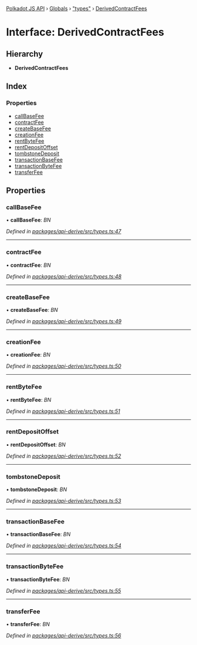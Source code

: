 [Polkadot JS API](../README.md) › [Globals](../globals.md) › ["types"](../modules/_types_.md) › [DerivedContractFees](_types_.derivedcontractfees.md)

# Interface: DerivedContractFees

## Hierarchy

* **DerivedContractFees**

## Index

### Properties

* [callBaseFee](_types_.derivedcontractfees.md#callbasefee)
* [contractFee](_types_.derivedcontractfees.md#contractfee)
* [createBaseFee](_types_.derivedcontractfees.md#createbasefee)
* [creationFee](_types_.derivedcontractfees.md#creationfee)
* [rentByteFee](_types_.derivedcontractfees.md#rentbytefee)
* [rentDepositOffset](_types_.derivedcontractfees.md#rentdepositoffset)
* [tombstoneDeposit](_types_.derivedcontractfees.md#tombstonedeposit)
* [transactionBaseFee](_types_.derivedcontractfees.md#transactionbasefee)
* [transactionByteFee](_types_.derivedcontractfees.md#transactionbytefee)
* [transferFee](_types_.derivedcontractfees.md#transferfee)

## Properties

###  callBaseFee

• **callBaseFee**: *BN*

*Defined in [packages/api-derive/src/types.ts:47](https://github.com/polkadot-js/api/blob/2dee50f019/packages/api-derive/src/types.ts#L47)*

___

###  contractFee

• **contractFee**: *BN*

*Defined in [packages/api-derive/src/types.ts:48](https://github.com/polkadot-js/api/blob/2dee50f019/packages/api-derive/src/types.ts#L48)*

___

###  createBaseFee

• **createBaseFee**: *BN*

*Defined in [packages/api-derive/src/types.ts:49](https://github.com/polkadot-js/api/blob/2dee50f019/packages/api-derive/src/types.ts#L49)*

___

###  creationFee

• **creationFee**: *BN*

*Defined in [packages/api-derive/src/types.ts:50](https://github.com/polkadot-js/api/blob/2dee50f019/packages/api-derive/src/types.ts#L50)*

___

###  rentByteFee

• **rentByteFee**: *BN*

*Defined in [packages/api-derive/src/types.ts:51](https://github.com/polkadot-js/api/blob/2dee50f019/packages/api-derive/src/types.ts#L51)*

___

###  rentDepositOffset

• **rentDepositOffset**: *BN*

*Defined in [packages/api-derive/src/types.ts:52](https://github.com/polkadot-js/api/blob/2dee50f019/packages/api-derive/src/types.ts#L52)*

___

###  tombstoneDeposit

• **tombstoneDeposit**: *BN*

*Defined in [packages/api-derive/src/types.ts:53](https://github.com/polkadot-js/api/blob/2dee50f019/packages/api-derive/src/types.ts#L53)*

___

###  transactionBaseFee

• **transactionBaseFee**: *BN*

*Defined in [packages/api-derive/src/types.ts:54](https://github.com/polkadot-js/api/blob/2dee50f019/packages/api-derive/src/types.ts#L54)*

___

###  transactionByteFee

• **transactionByteFee**: *BN*

*Defined in [packages/api-derive/src/types.ts:55](https://github.com/polkadot-js/api/blob/2dee50f019/packages/api-derive/src/types.ts#L55)*

___

###  transferFee

• **transferFee**: *BN*

*Defined in [packages/api-derive/src/types.ts:56](https://github.com/polkadot-js/api/blob/2dee50f019/packages/api-derive/src/types.ts#L56)*
